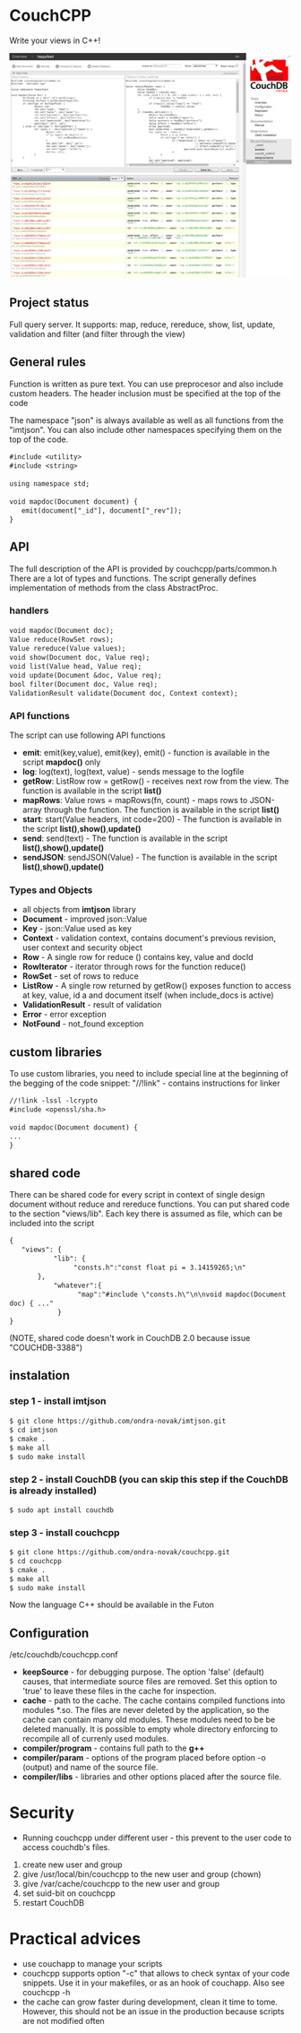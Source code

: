 # CouchCPP

Write your views in C++!

![Screenshot](screenshot.png?raw=true "Screenshot")

## Project status

Full query server. It supports: map, reduce, rereduce, show, list, update, validation and filter (and filter through the view)

## General rules 

Function is written as pure text. You can use preprocesor and also include custom headers.
The header inclusion must be specified at the top of the code 

The namespace "json" is always available as well as all functions from the "imtjson". You can also include other namespaces specifying them on the top of the code.
```
#include <utility>
#include <string>

using namespace std;

void mapdoc(Document document) {
   emit(document["_id"], document["_rev"]);
}
```


## API

The full description of the API is provided by couchcpp/parts/common.h There are a lot of types and functions. The script generally
defines implementation of methods from the class AbstractProc.

### handlers

```
void mapdoc(Document doc);
Value reduce(RowSet rows);
Value rereduce(Value values);
void show(Document doc, Value req);
void list(Value head, Value req);
void update(Document &doc, Value req);
bool filter(Document doc, Value req);
ValidationResult validate(Document doc, Context context);

```

### API functions

The script can use following API functions

 - **emit**: emit(key,value), emit(key), emit() - function is available in the script **mapdoc()** only
 - **log**: log(text), log(text, value) - sends message to the logfile
 - **getRow**: ListRow row = getRow() - receives next row from the view.  The function is available in the script **list()**
 - **mapRows**: Value rows = mapRows(fn, count) - maps rows to JSON-array through the function.  The function is available in the script **list()**
 - **start**: start(Value headers, int code=200) -  The function is available in the script **list()**,**show()**,**update()**
-  **send**: send(text) -  The function is available in the script **list()**,**show()**,**update()**
-  **sendJSON**: sendJSON(Value) -  The function is available in the script **list()**,**show()**,**update()**

### Types and Objects

 * all objects from **imtjson** library
 * **Document** - improved json::Value
 * **Key** - json::Value used as key
 * **Context** - validation context, contains document's previous revision, user context and security object
 * **Row** - A single row for reduce () contains key, value and docId
 * **RowIterator** - iterator through rows for the function reduce()
 * **RowSet** - set of rows to reduce
 * **ListRow** - A single row returned by getRow() exposes function to access at key, value, id a and document itself (when include_docs is active)
 * **ValidationResult** - result of validation
 * **Error** - error exception
 * **NotFound** -  not_found exception

 

## custom libraries

To use custom libraries, you need to include special line at the beginning of 
the begging of the code snippet: "//!link" - contains instructions for linker

```
//!link -lssl -lcrypto
#include <openssl/sha.h>

void mapdoc(Document document) {
...
}
```

## shared code

There can be shared code for every script in context of single design document without reduce and rereduce functions.
You can put shared code to the section "views/lib". Each key there is assumed as file, which can be included into the script

```
{
   "views": {
           "lib": {
                "consts.h":"const float pi = 3.14159265;\n"
	   },
           "whatever":{
                 "map":"#include \"consts.h\"\n\nvoid mapdoc(Document doc) { ..."
            }
}
```
(NOTE, shared code doesn't work in CouchDB 2.0 because issue "COUCHDB-3388")

## instalation

### step 1 - install imtjson

```
$ git clone https://github.com/ondra-novak/imtjson.git
$ cd imtjson
$ cmake .
$ make all
$ sudo make install
```

### step 2 - install CouchDB (you can skip this step if the CouchDB is already installed)

```
$ sudo apt install couchdb
```

### step 3 - install couchcpp

```
$ git clone https://github.com/ondra-novak/couchcpp.git
$ cd couchcpp
$ cmake .
$ make all
$ sudo make install
```

Now the language C++ should be available in the Futon

## Configuration

/etc/couchdb/couchcpp.conf

 * **keepSource** - for debugging purpose. The option 'false' (default) causes, that intermediate source
 files are removed. Set this option to 'true' to leave these files in the cache for inspection.
 * **cache** - path to the cache. The cache contains compiled functions into modules *.so. The files
 are never deleted by the application, so the cache can contain many old modules. These modules need to be 
 be deleted manually. It is possible to empty whole directory enforcing to recompile all of currenly used modules.
 * **compiler/program** - contains full path to the **g++**
 * **compiler/param** - options of the program placed before option -o (output) and name of the source file.
 * **compiler/libs** - libraries and other options placed after the source file. 
 
  
 
# Security

 - Running couchcpp under different user - this prevent to the user code to access couchdb's files. 
  
  1. create new user and group
  2. give /usr/local/bin/couchcpp to the new user and group (chown)
  3. give /var/cache/couchcpp to the new user and group
  4. set suid-bit on couchcpp
  5. restart CouchDB
  
# Practical advices

 - use couchapp to manage your scripts
 - couchcpp supports option "-c" that allows to check syntax of your code snippets. Use it in your makefiles, or as an hook of couchapp. Also see couchcpp -h
 - the cache can grow faster during development, clean it time to tome. However, this should not be an issue in the production because scripts are not
modified often



